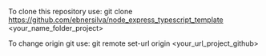 To clone this repository use: git clone https://github.com/ebnersilva/node_express_typescript_template <your_name_folder_project>

To change origin git use: git remote set-url origin <your_url_project_github>